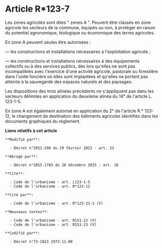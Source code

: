 # Article R*123-7

Les zones agricoles sont dites " zones A ". Peuvent être classés en zone agricole les secteurs de la commune, équipés ou non,
à protéger en raison du potentiel agronomique, biologique ou économique des terres agricoles. 

En zone A peuvent seules être autorisées : 

― les constructions et installations nécessaires à l'exploitation agricole ; 

― les constructions et installations nécessaires à des équipements collectifs ou à des services publics, dès lors qu'elles ne
sont pas incompatibles avec l'exercice d'une activité agricole, pastorale ou forestière dans l'unité foncière où elles sont
implantées et qu'elles ne portent pas atteinte à la sauvegarde des espaces naturels et des paysages. 

Les dispositions des trois alinéas précédents ne s'appliquent pas dans les secteurs délimités en application du deuxième
alinéa du 14° de l'article L. 123-1-5. 

En zone A est également autorisé en application du 2° de l'article R.* 123-12, le changement de destination des bâtiments
agricoles identifiés dans les documents graphiques du règlement.

**Liens relatifs à cet article**

	**Modifié par**:

	  - Décret n°2012-290 du 29 février 2012 - art. 23

	**Abrogé par**:

	  - Décret n°2015-1783 du 28 décembre 2015 - art. 10

	**Cite**:

	  - Code de l'urbanisme - art. L123-1-5
	  - Code de l'urbanisme - art. R*123-12

	**Cité par**:

	  - Code de l'urbanisme - art. R*123-21-1 (V)

	**Nouveaux textes**:

	  - Code de l'urbanisme - art. R151-22 (V)
	  - Code de l'urbanisme - art. R151-23 (V)

	**Codifié par**:

	  - Décret n°73-1023 1973-11-08
